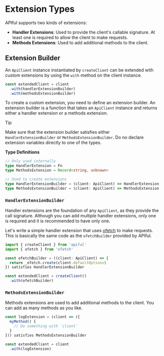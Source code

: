 # Extension Types

APIful supports two kinds of extensions:

- **Handler Extensions**: Used to provide the client's callable signature. At least one is required to allow the client to make requests.
- **Methods Extensions**: Used to add additional methods to the client.

## Extension Builder

An `ApiClient` instance instantiated by `createClient` can be extended with custom extensions by using the `with` method on the client instance.

```ts
const extendedClient = client
  .with(handlerExtensionBuilder)
  .with(methodsExtensionBuilder)
```

To create a custom extension, you need to define an extension builder. An extension builder is a function that takes an `ApiClient` instance and returns either a handler extension or a methods extension.

> [!TIP]
> Make sure that the extension builder satisfies either `HandlerExtensionBuilder` or `MethodsExtensionBuilder`. Do no declare extension variables directly to one of the types.

**Type Definitions**

```ts
// Only used internally
type HandlerExtension = Fn
type MethodsExtension = Record<string, unknown>

// Used to create extensions
type HandlerExtensionBuilder = (client: ApiClient) => HandlerExtension
type MethodsExtensionBuilder = (client: ApiClient) => MethodsExtension
```

### `HandlerExtensionBuilder`

Handler extensions are the foundation of any `ApiClient`, as they provide the call signature. Although you can add multiple handler extensions, only one is required and it is recommended to have only one.

Let's write a simple handler extension that uses [ofetch](https://github.com/unjs/ofetch) to make requests. This is basically the same code as the `ofetchBuilder` provided by APIful.

```ts
import { createClient } from 'apiful'
import { ofetch } from 'ofetch'

const ofetchBuilder = ((client: ApiClient) => {
  return _ofetch.create(client.defaultOptions)
}) satisfies HandlerExtensionBuilder

const extendedClient = createClient()
  .with(ofetchBuilder)
```

### `MethodsExtensionBuilder`

Methods extensions are used to add additional methods to the client. You can add as many methods as you like.

```ts
const logExtension = (client => ({
  myMethod() {
    // Do something with `client`
  }
})) satisfies MethodsExtensionBuilder

const extendedClient = client
  .with(logExtension)
```
